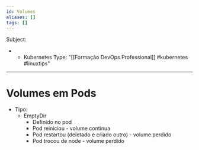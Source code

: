 ```yaml
---
id: Volumes
aliases: []
tags: []
---
```


Subject:
  - - Kubernetes
Type: "[[Formação DevOps Professional]]  #kubernetes #linuxtips"
---
# Volumes em Pods
-  Tipo:
    -  EmptyDir
        -  Definido no pod
        -  Pod reiniciou - volume continua
        -  Pod restartou (deletado e criado outro) - volume perdido
        -  Pod trocou de node - volume perdido
